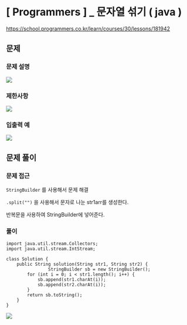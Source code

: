 # [ Programmers ] _ 문자열 섞기 ( java )

https://school.programmers.co.kr/learn/courses/30/lessons/181942
## 문제 
### 문제 설명
![](https://i.imgur.com/CufclaR.png)

### 제한사항
![](https://i.imgur.com/uwZa0BM.png)


### 입출력 예
  ![](https://i.imgur.com/XPs5vwX.png)


## 문제 풀이
### 문제 접근
`StringBuilder` 를 사용해서 문제 해결

`.split("")` 을 사용해서 문자로 나눈 str1arr를 생성한다.

반복문을 사용하여 StringBuilder에 넣어준다.

### 풀이
```
import java.util.stream.Collectors;
import java.util.stream.IntStream;

class Solution {
    public String solution(String str1, String str2) {
                StringBuilder sb = new StringBuilder();
        for (int i = 0; i < str1.length(); i++) {
            sb.append(str1.charAt(i));
            sb.append(str2.charAt(i));
        }
        return sb.toString();
    }
}
```

![](https://i.imgur.com/GMLGNC5.png)










